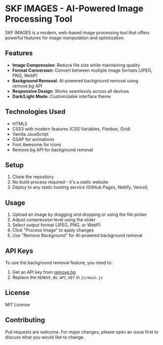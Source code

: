 # SKF IMAGES - AI-Powered Image Processing Tool

SKF IMAGES is a modern, web-based image processing tool that offers powerful features for image manipulation and optimization.

## Features

- **Image Compression**: Reduce file size while maintaining quality
- **Format Conversion**: Convert between multiple image formats (JPEG, PNG, WebP)
- **Background Removal**: AI-powered background removal using remove.bg API
- **Responsive Design**: Works seamlessly across all devices
- **Dark/Light Mode**: Customizable interface theme

## Technologies Used

- HTML5
- CSS3 with modern features (CSS Variables, Flexbox, Grid)
- Vanilla JavaScript
- GSAP for animations
- Font Awesome for icons
- Remove.bg API for background removal

## Setup

1. Clone the repository
2. No build process required - it's a static website
3. Deploy to any static hosting service (GitHub Pages, Netlify, Vercel)

## Usage

1. Upload an image by dragging and dropping or using the file picker
2. Adjust compression level using the slider
3. Select output format (JPEG, PNG, or WebP)
4. Click "Process Image" to apply changes
5. Use "Remove Background" for AI-powered background removal

## API Keys

To use the background removal feature, you need to:
1. Get an API key from [remove.bg](https://www.remove.bg/api)
2. Replace the `REMOVE_BG_API_KEY` in `js/main.js`

## License

MIT License

## Contributing

Pull requests are welcome. For major changes, please open an issue first to discuss what you would like to change.